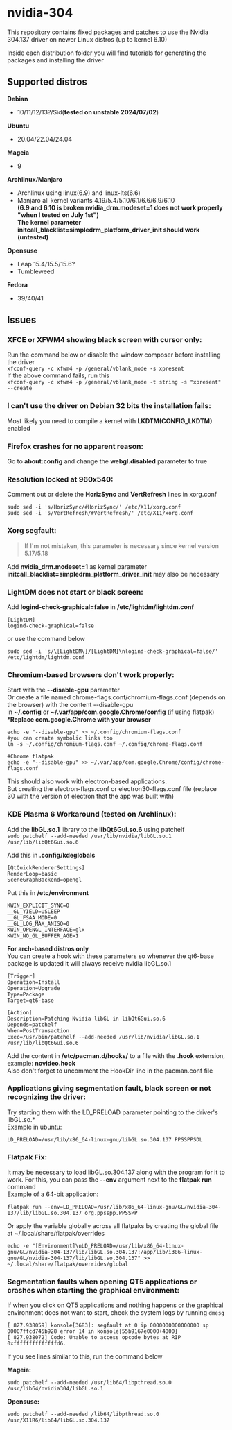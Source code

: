 # nvidia-304
This repository contains fixed packages and patches to use the Nvidia 304.137 driver on newer Linux distros (up to kernel 6.10)

Inside each distribution folder you will find tutorials for generating the packages and installing the driver
## Supported distros
**Debian**
- 10/11/12/13?/Sid(**tested on unstable 2024/07/02**)  

**Ubuntu**
- 20.04/22.04/24.04  

**Mageia**
- 9  

**Archlinux/Manjaro**
- Archlinux using linux(6.9) and linux-lts(6.6)
- Manjaro all kernel variants 4.19/5.4/5.10/6.1/6.6/6.9/6.10  
  **(6.9 and 6.10 is broken nvidia_drm.modeset=1 does not work properly "when I tested on July 1st")**  
  **The kernel parameter initcall_blacklist=simpledrm_platform_driver_init should work (untested)**  

**Opensuse**
- Leap 15.4/15.5/15.6?
- Tumbleweed  

**Fedora**
- 39/40/41  

## Issues
### **XFCE or XFWM4 showing black screen with cursor only:**  
Run the command below or disable the window composer before installing the driver  
```xfconf-query -c xfwm4 -p /general/vblank_mode -s xpresent```  
If the above command fails, run this  
```xfconf-query -c xfwm4 -p /general/vblank_mode -t string -s "xpresent" --create```  

### **I can't use the driver on Debian 32 bits the installation fails:**  
Most likely you need to compile a kernel with **LKDTM(CONFIG_LKDTM)** enabled

### **Firefox crashes for no apparent reason:**  
Go to **about:config** and change the **webgl.disabled** parameter to true  

### **Resolution locked at 960x540:**  
Comment out or delete the **HorizSync** and **VertRefresh** lines in xorg.conf  
```
sudo sed -i 's/HorizSync/#HorizSync/' /etc/X11/xorg.conf
sudo sed -i 's/VertRefresh/#VertRefresh/' /etc/X11/xorg.conf
```

### **Xorg segfault:**  
> If I'm not mistaken, this parameter is necessary since kernel version 5.17/5.18

Add **nvidia_drm.modeset=1** as kernel parameter  
**initcall_blacklist=simpledrm_platform_driver_init** may also be necessary  

### **LightDM does not start or black screen:**  
Add **logind-check-graphical=false** in **/etc/lightdm/lightdm.conf**  
```
[LightDM]
logind-check-graphical=false
```
or use the command below
```
sudo sed -i 's/\[LightDM\]/[LightDM]\nlogind-check-graphical=false/' /etc/lightdm/lightdm.conf
```
  
### **Chromium-based browsers don't work properly:**    
Start with the **--disable-gpu** parameter    
Or create a file named chrome-flags.conf/chromium-flags.conf (depends on the browser) with the content --disable-gpu  
in **~/.config** or **~/.var/app/com.google.Chrome/config** (if using flatpak) ***Replace com.google.Chrome with your browser**  
```
echo -e "--disable-gpu" >> ~/.config/chromium-flags.conf
#you can create symbolic links too
ln -s ~/.config/chromium-flags.conf ~/.config/chrome-flags.conf
```  
```
#Chrome flatpak
echo -e "--disable-gpu" >> ~/.var/app/com.google.Chrome/config/chrome-flags.conf
```
This should also work with electron-based applications.  
But creating the electron-flags.conf or electron30-flags.conf file (replace 30 with the version of electron that the app was built with)  


### **KDE Plasma 6 Workaround (tested on Archlinux):**  
Add the **libGL.so.1** library to the **libQt6Gui.so.6** using patchelf  
```sudo patchelf --add-needed /usr/lib/nvidia/libGL.so.1 /usr/lib/libQt6Gui.so.6```  
  
Add this in **.config/kdeglobals**  
```
[QtQuickRendererSettings]
RenderLoop=basic
SceneGraphBackend=opengl
```  
Put this in **/etc/environment**  
```
KWIN_EXPLICIT_SYNC=0
__GL_YIELD=USLEEP
__GL_FSAA_MODE=0
__GL_LOG_MAX_ANISO=0
KWIN_OPENGL_INTERFACE=glx
KWIN_NO_GL_BUFFER_AGE=1
```

**For arch-based distros only**  
You can create a hook with these parameters so whenever the qt6-base package is updated it will always receive nvidia libGL.so.1  
```
[Trigger]
Operation=Install
Operation=Upgrade
Type=Package
Target=qt6-base

[Action]
Description=Patching Nvidia libGL in libQt6Gui.so.6
Depends=patchelf
When=PostTransaction
Exec=/usr/bin/patchelf --add-needed /usr/lib/nvidia/libGL.so.1 /usr/lib/libQt6Gui.so.6
```  
Add the content in **/etc/pacman.d/hooks/** to a file with the **.hook** extension, example: **novideo.hook**  
Also don't forget to uncomment the HookDir line in the pacman.conf file  

### **Applications giving segmentation fault, black screen or not recognizing the driver:**  
Try starting them with the LD_PRELOAD parameter pointing to the driver's libGL.so.*  
Example in ubuntu:  
```
LD_PRELOAD=/usr/lib/x86_64-linux-gnu/libGL.so.304.137 PPSSPPSDL
```

### **Flatpak Fix:**  
It may be necessary to load libGL.so.304.137 along with the program for it to work. For this, you can pass the **--env** argument next to the **flatpak run** command  
Example of a 64-bit application:  
```
flatpak run --env=LD_PRELOAD=/usr/lib/x86_64-linux-gnu/GL/nvidia-304-137/lib/libGL.so.304.137 org.ppsspp.PPSSPP
```  
Or apply the variable globally across all flatpaks by creating the global file at ~/.local/share/flatpak/overrides  
```
echo -e "[Environment]\nLD_PRELOAD=/usr/lib/x86_64-linux-gnu/GL/nvidia-304-137/lib/libGL.so.304.137:/app/lib/i386-linux-gnu/GL/nvidia-304-137/lib/libGL.so.304.137" >> ~/.local/share/flatpak/overrides/global
```  
  
### **Segmentation faults when opening QT5 applications or crashes when starting the graphical environment:**  
If when you click on QT5 applications and nothing happens or the graphical environment does not want to start, check the system logs by running ``dmesg``  
```
[ 827.938059] konsole[3683]: segfault at 0 ip 0000000000000000 sp 00007ffcd745b928 error 14 in konsole[55b9167e0000+4000]  
[ 827.938072] Code: Unable to access opcode bytes at RIP 0xffffffffffffffd6.
```
If you see lines similar to this, run the command below  
  
**Mageia:**
```
sudo patchelf --add-needed /usr/lib64/libpthread.so.0 /usr/lib64/nvidia304/libGL.so.1
```  
**Opensuse:**
```
sudo patchelf --add-needed /lib64/libpthread.so.0 /usr/X11R6/lib64/libGL.so.304.137
```  

